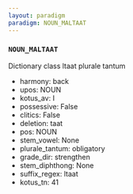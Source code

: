 ```yaml
---
layout: paradigm
paradigm: NOUN_MALTAAT
---
```

### ` NOUN_MALTAAT `

Dictionary class ltaat plurale tantum
* harmony: back
* upos: NOUN
* kotus_av: I
* possessive: False
* clitics: False
* deletion: taat
* pos: NOUN
* stem_vowel: None
* plurale_tantum: obligatory
* grade_dir: strengthen
* stem_diphthong: None
* suffix_regex: ltaat
* kotus_tn: 41
